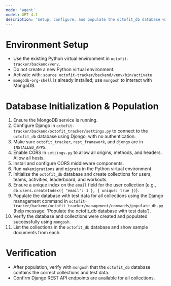 ```yaml
---
mode: 'agent'
model: GPT-4.1
description: 'Setup, configure, and populate the octofit_db database with test data for the Octofit Tracker Django app.'
---
```


# Environment Setup
- Use the existing Python virtual environment in `octofit-tracker/backend/venv`.
- Do not create a new Python virtual environment.
- Activate with: `source octofit-tracker/backend/venv/bin/activate`
- `mongodb-org-shell` is already installed; use `mongosh` to interact with MongoDB.

# Database Initialization & Population
1. Ensure the MongoDB service is running.
2. Configure Django in `octofit-tracker/backend/octofit_tracker/settings.py` to connect to the `octofit_db` database using Djongo, with no authentication.
3. Make sure `octofit_tracker`, `rest_framework`, and `djongo` are in `INSTALLED_APPS`.
4. Enable CORS in `settings.py` to allow all origins, methods, and headers. Allow all hosts.
5. Install and configure CORS middleware components.
6. Run `makemigrations` and `migrate` in the Python virtual environment.
7. Initialize the `octofit_db` database and create collections for users, teams, activities, leaderboard, and workouts.
8. Ensure a unique index on the `email` field for the user collection (e.g., `db.users.createIndex({ "email": 1 }, { unique: true })`).
9. Populate the database with test data for all collections using the Django management command in `octofit-tracker/backend/octofit_tracker/management/commands/populate_db.py` (help message: 'Populate the octofit_db database with test data').
10. Verify the database and collections were created and populated successfully using `mongosh`.
11. List the collections in the `octofit_db` database and show sample documents from each.

# Verification
- After population, verify with `mongosh` that the `octofit_db` database contains the correct collections and test data.
- Confirm Django REST API endpoints are available for all collections.
